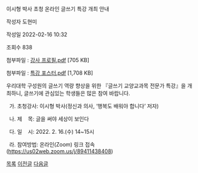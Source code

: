 



이시형 박사 초청 온라인 글쓰기 특강 개최 안내





작성자
도현미


작성일
2022-02-16 10:32


조회수
838


첨부파일 : [강사 프로필.pdf](https://computer.knu.ac.kr/pack/bbs/down.php?f_name=Q0dUVllEWVddVXBNchASblNAQw==&o_name=강사프로필.pdf&tbl=Site_BBS_25) [705 KB]  

첨부파일 : [특강 포스터.pdf](https://computer.knu.ac.kr/pack/bbs/down.php?f_name=QEdUVllEWVddVXBNchASblNAQw==&o_name=특강포스터.pdf&tbl=Site_BBS_25) [1,708 KB]


우리대학 구성원의 글쓰기 역량 향상을 위한 『글쓰기 교양교과목 전문가 특강』을 개최하니, 글쓰기에 관심있는 학생들은 많은 참여 바랍니다.

  


  가. 초청강사: 이시형 박사(정신과 의사, ‘행복도 배워야 합니다’ 저자)

  나. 제    목: 글을 써야 세상이 보인다

  다. 일    시: 2022. 2. 16.(수) 14~15시

  라. 참여방법: 온라인(Zoom) 링크 접속(<https://us02web.zoom.us/j/89411438408>)







[목록](https://computer.knu.ac.kr/06_sub/02_sub.html?key=&keyfield=&category=&page=1&bbs_code=Site_BBS_25)
[이전글](https://computer.knu.ac.kr/06_sub/02_sub.html?bbs_cmd=view&page=1&key=&keyfield=&category=&no=3698&bbs_code=Site_BBS_25)
[다음글](https://computer.knu.ac.kr/06_sub/02_sub.html?bbs_cmd=view&page=1&key=&keyfield=&category=&no=3700&bbs_code=Site_BBS_25)




